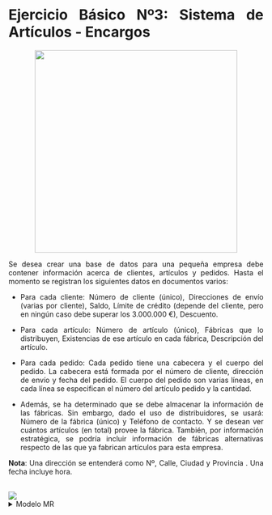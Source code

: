 <div align="justify">

# Ejercicio Básico Nº3: Sistema de Artículos - Encargos

<div align="center">
<img src="https://github.com/jpexposito/base-datos/raw/main/ER/tareas/tarea3/img/articulos-proveedores.png" width="400px"/>
</div>


Se desea crear una base de datos para una pequeña empresa debe contener información acerca de clientes, artículos y
pedidos.
Hasta el momento se registran los siguientes datos en documentos varios:
 - Para cada cliente: Número de cliente (único), Direcciones de envío (varias por cliente), Saldo, Límite de crédito (depende del cliente, pero en ningún caso debe superar los 3.000.000 €), Descuento.
 - Para cada artículo: Número de artículo (único), Fábricas que lo distribuyen, Existencias de ese artículo en cada fábrica, Descripción del artículo.
- Para cada pedido: Cada pedido tiene una cabecera y el cuerpo del pedido. La cabecera está formada por el número de cliente, dirección de envío y fecha del pedido. El cuerpo del pedido son varias líneas, en
cada línea se especifican el número del artículo pedido y la cantidad.

- Además, se ha determinado que se debe almacenar la información de las fábricas. Sin embargo, dado el
uso de distribuidores, se usará: Número de la fábrica (único) y Teléfono de contacto. Y se desean ver cuántos artículos (en total) provee la fábrica. También, por información estratégica, se podría incluir información de fábricas alternativas respecto de las que ya fabrican artículos para esta empresa.

__Nota__: Una dirección se entenderá como Nº, Calle, Ciudad y Provincia . Una fecha incluye hora.

  </br>
  
  <img src="https://github.com/jpexposito/base-datos/raw/main/MR/tareas/tarea3/img/articulos-encargo-solucion-2.drawio.png">
  
  </br>

<details>
    <summary>Modelo MR</summary>
  </br>
  
  <img src="">
  
  </br>
</details>

</div>
